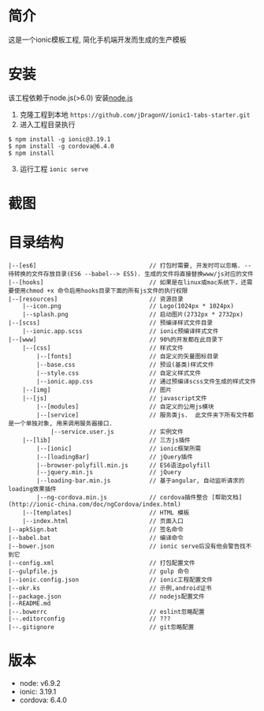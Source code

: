# 简介
这是一个ionic模板工程, 简化手机端开发而生成的生产模板

# 安装
该工程依赖于node.js(>6.0) 安装[node.js](https://npm.taobao.org/mirrors/node)

1. 克隆工程到本地  `https://github.com/jDragonV/ionic1-tabs-starter.git`
2. 进入工程目录执行
```
$ npm install -g ionic@3.19.1
$ npm install -g cordova@6.4.0
$ npm install
```
3. 运行工程 `ionic serve`


# 截图


# 目录结构
```
|--[es6]								// 打包时需要, 开发时可以忽略. --待转换的文件存放目录(ES6 --babel--> ES5). 生成的文件将直接替换www/js对应的文件
|--[hooks]								// 如果是在linux或mac系统下，还需要使用chmod +x 命令启用hooks目录下面的所有js文件的执行权限
|--[resources]							// 资源目录
	|--icon.png							// Logo(1024px * 1024px)
	|--splash.png						// 启动图片(2732px * 2732px)
|--[scss]								// 预编译样式文件目录
	|--ionic.app.scss					// ionic预编译样式文件
|--[www]								// 90%的开发都在此目录下
	|--[css]							// 样式文件
		|--[fonts]						// 自定义的矢量图标目录
		|--base.css						// 预设(基类)样式文件
		|--style.css					// 自定义样式文件
		|--ionic.app.css				// 通过预编译scss文件生成的样式文件
	|--[img]							// 图片
	|--[js]								// javascript文件
		|--[modules]					// 自定义的公用js模块
		|--[service]					// 服务类js.  此文件夹下所有文件都是一个单独对象, 用来调用服务器接口. 
			|--service.user.js			// 实例文件
	|--[lib]							// 三方js插件
		|--[ionic]						// ionic框架所需
		|--[loadingBar]					// jQuery插件
		|--browser-polyfill.min.js		// ES6语法polyfill
		|--jquery.min.js				// jQuery
		|--loading-bar.min.js			// 基于angular, 自动监听请求的loading效果插件
		|--ng-cordova.min.js			// cordova插件整合 [帮助文档](http://ionic-china.com/doc/ngCordova/index.html)
	|--[templates]						// HTML 模板
	|--index.html						// 页面入口
|--apkSign.bat							// 签名命令
|--babel.bat							// 编译命令
|--bower.json							// ionic serve后没有他会警告找不到它
|--config.xml							// 打包配置文件
|--gulpfile.js							// gulp 命令
|--ionic.config.json					// ionic工程配置文件
|--okr.ks								// 示例,android证书
|--package.json							// nodejs配置文件
|--README.md
|--.bowerrc								// eslint忽略配置
|--.editorconfig						// ???
|--.gitignore							// git忽略配置
```
# 版本
- node: v6.9.2
- ionic: 3.19.1
- cordova: 6.4.0


